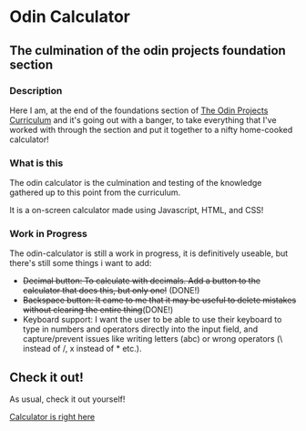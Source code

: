 # Odin Calculator

## The culmination of the odin projects foundation section

### Description

Here I am, at the end of the foundations section of [The Odin Projects Curriculum](https://www.theodinproject.com/lessons/foundations-calculator) and it's going out with a banger, to take everything that I've worked with through the section and put it together to a nifty home-cooked calculator!

### What is this

The odin calculator is the culmination and testing of the knowledge gathered up to this point from the curriculum.

It is a on-screen calculator made using Javascript, HTML, and CSS!

### Work in Progress

The odin-calculator is still a work in progress, it is definitively useable, but there's still some things i want to add:

- ~~Decimal button: To calculate with decimals. Add a button to the calculator that does this, but only one!~~ (DONE!)
- ~~Backspace button: It came to me that it may be useful to delete mistakes without clearing the entire thing~~(DONE!)
- Keyboard support: I want the user to be able to use their keyboard to type in numbers and operators directly into the input field, and capture/prevent issues like writing letters (abc) or wrong operators (\ instead of /, x instead of \* etc.).

## Check it out!

As usual, check it out yourself!

[Calculator is right here](https://danishkodemonkey.github.io/odin-calculator/)
